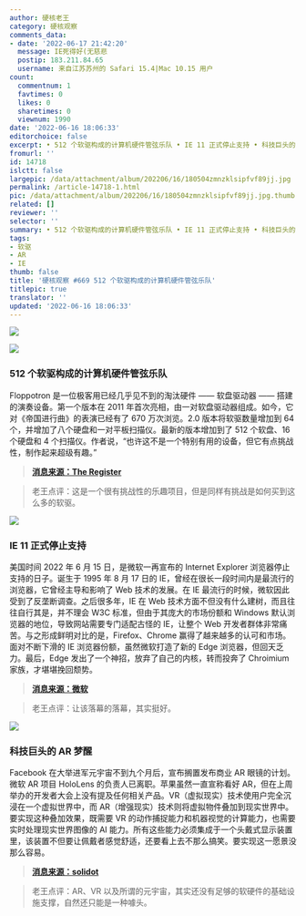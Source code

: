 ```yaml
---
author: 硬核老王
category: 硬核观察
comments_data:
- date: '2022-06-17 21:42:20'
  message: IE死得好(无慈悲
  postip: 183.211.84.65
  username: 来自江苏苏州的 Safari 15.4|Mac 10.15 用户
count:
  commentnum: 1
  favtimes: 0
  likes: 0
  sharetimes: 0
  viewnum: 1990
date: '2022-06-16 18:06:33'
editorchoice: false
excerpt: • 512 个软驱构成的计算机硬件管弦乐队 • IE 11 正式停止支持 • 科技巨头的 AR 梦醒
fromurl: ''
id: 14718
islctt: false
largepic: /data/attachment/album/202206/16/180504zmnzklsipfvf89jj.jpg
permalink: /article-14718-1.html
pic: /data/attachment/album/202206/16/180504zmnzklsipfvf89jj.jpg.thumb.jpg
related: []
reviewer: ''
selector: ''
summary: • 512 个软驱构成的计算机硬件管弦乐队 • IE 11 正式停止支持 • 科技巨头的 AR 梦醒
tags:
- 软驱
- AR
- IE
thumb: false
title: '硬核观察 #669 512 个软驱构成的计算机硬件管弦乐队'
titlepic: true
translator: ''
updated: '2022-06-16 18:06:33'
---
```


![](/data/attachment/album/202206/16/180504zmnzklsipfvf89jj.jpg)


![](/data/attachment/album/202206/16/180558wig4ls4rbblplddr.jpg)


### 512 个软驱构成的计算机硬件管弦乐队


Floppotron 是一位极客用已经几乎见不到的淘汰硬件 —— 软盘驱动器 —— 搭建的演奏设备。第一个版本在 2011 年首次亮相，由一对软盘驱动器组成。如今，它对《帝国进行曲》的表演已经有了 670 万次浏览。2.0 版本将软驱数量增加到 64 个，并增加了八个硬盘和一对平板扫描仪。最新的版本增加到了 512 个软盘、16 个硬盘和 4 个扫描仪。作者说，“也许这不是一个特别有用的设备，但它有点挑战性，制作起来超级有趣。”



> 
> **[消息来源：The Register](https://www.theregister.com/2022/06/15/floppotron/)**
> 
> 
> 



> 
> 老王点评：这是一个很有挑战性的乐趣项目，但是同样有挑战是如何买到这么多的软驱。
> 
> 
> 


![](/data/attachment/album/202206/16/180606udffmj2jemwattah.jpg)


### IE 11 正式停止支持


美国时间 2022 年 6 月 15 日，是微软一再宣布的 Internet Explorer 浏览器停止支持的日子。诞生于 1995 年 8 月 17 日的 IE，曾经在很长一段时间内是最流行的浏览器，它曾经主导和影响了 Web 技术的发展。在 IE 最流行的时候，微软因此受到了反垄断调查。之后很多年，IE 在 Web 技术方面不但没有什么建树，而且往往自行其是，并不理会 W3C 标准，但由于其庞大的市场份额和 Windows 默认浏览器的地位，导致网站需要专门适配古怪的 IE，让整个 Web 开发者群体非常痛苦。与之形成鲜明对比的是，Firefox、Chrome 赢得了越来越多的认可和市场。面对不断下滑的 IE 浏览器份额，虽然微软打造了新的 Edge 浏览器，但回天乏力。最后，Edge 发出了一个神招，放弃了自己的内核，转而投奔了 Chroimium 家族，才堪堪挽回颓势。



> 
> **[消息来源：微软](https://techcommunity.microsoft.com/t5/windows-it-pro-blog/internet-explorer-11-desktop-app-retirement-faq/ba-p/2366549)**
> 
> 
> 



> 
> 老王点评：让该落幕的落幕，其实挺好。
> 
> 
> 


![](/data/attachment/album/202206/16/180619vj5wm6w88qo786ga.jpg)


### 科技巨头的 AR 梦醒


Facebook 在大举进军元宇宙不到九个月后，宣布搁置发布商业 AR 眼镜的计划。微软 AR 项目 HoloLens 的负责人已离职。苹果虽然一直宣称看好 AR，但在上周举办的开发者大会上没有提及任何相关产品。VR（虚拟现实）技术使用户完全沉浸在一个虚拟世界中，而 AR（增强现实）技术则将虚拟物件叠加到现实世界中。要实现这种叠加效果，既需要 VR 的动作捕捉能力和机器视觉的计算能力，也需要实时处理现实世界图像的 AI 能力。所有这些能力必须集成于一个头戴式显示装置里，该装置不但要让佩戴者感觉舒适，还要看上去不那么搞笑。要实现这一愿景没那么容易。



> 
> **[消息来源：solidot](https://www.solidot.org/story?sid=71839)**
> 
> 
> 



> 
> 老王点评：AR、VR 以及所谓的元宇宙，其实还没有足够的软硬件的基础设施支撑，自然还只能是一种噱头。
> 
> 
>